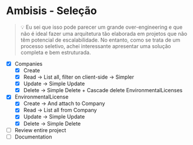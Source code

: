 # Ambisis - Seleção

> 💡 Eu sei que isso pode parecer um grande over-engineering e que não é ideal fazer uma arquitetura tão elaborada em projetos que não têm potencial de escalabilidade. No entanto, como se trata de um processo seletivo, achei interessante apresentar uma solução completa e bem estruturada.

- [x] Companies
  - [x] Create
  - [x] Read -> List all, filter on client-side -> Simpler
  - [x] Update -> Simple Update
  - [x] Delete -> Simple Delete + Cascade delete EnvironmentalLicenses
- [x] EnvironmentalLicense
  - [x] Create -> And attach to Company
  - [x] Read -> List all from Company
  - [x] Update -> Simple Update
  - [x] Delete -> Simple Delete
- [ ] Review entire project
- [ ] Documentation

